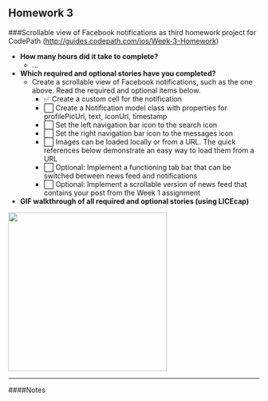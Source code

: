 Homework 3
---
###Scrollable view of Facebook notifications as third homework project for CodePath (http://guides.codepath.com/ios/Week-3-Homework)

* **How many hours did it take to complete?**
  * ...
* **Which required and optional stories have you completed?**
  * Create a scrollable view of Facebook notifications, such as the one above. Read the required and optional items below.
      * :white_check_mark: Create a custom cell for the notification
      * :white_large_square: Create a Notification model class with properties for profilePicUrl, text, iconUrl, timestamp
      * :white_large_square: Set the left navigation bar icon to the search icon
      * :white_large_square: Set the right navigation bar icon to the messages icon
      * :white_large_square: Images can be loaded locally or from a URL. The quick references below demonstrate an easy way to load them from a URL
      * :white_large_square: Optional: Implement a functioning tab bar that can be switched between news feed and notifications
      * :white_large_square: Optional: Implement a scrollable version of news feed that contains your post from the Week 1 assignment
* **GIF walkthrough of all required and optional stories (using LICEcap)**

<img width="318" src=""/>

---

####Notes
